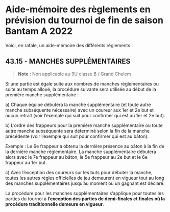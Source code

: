 # Aide-mémoire des règlements en prévision du tournoi de fin de saison Bantam A 2022

Voici, en rafale, un aide-mémoire des différents règlements :

## 43.15 - MANCHES SUPPLÉMENTAIRES

> **Note :** Non applicable au 9U classe B / Grand Chelem

Si une partie est égale suite aux nombres de manches réglementaires ou suite au temps alloué, la procédure
suivante sera utilisée au début de la première manche supplémentaire :

a) Chaque équipe débutera la manche supplémentaire (et toute autre manche subséquente nécessaire) avec
un coureur aux 1er et 2e but et aucun retrait (voir l’exemple qui suit pour confirmer qui est au 1er et 2e but).

b) L’ordre des frappeurs pour la première manche supplémentaire ou toute autre manche subséquente sera
déterminé selon la fin de la manche précédente (voir l’exemple qui suit pour confirmer qui est au bâton).
  
Exemple : Le 6e frappeur a obtenu la dernière présence au bâton à la fin de la dernière manche
réglementaire. La manche supplémentaire débutera alors avec le 7e frappeur au bâton, le 5e frappeur au 2e
but et le 6e frappeur au 1er but.

c) Avec l’exception des coureurs sur les buts pour débuter la manche, toutes les autres règles officielles de
jeu demeurent en vigueur tout au long des manches supplémentaires jusqu’au moment où un gagnant est
déclaré.

La procédure pour les manches supplémentaires s’applique pour toutes les parties du tournoi à __l’exception des
parties de demi-finales et finales où la procédure traditionnelle demeure en vigueur__.


